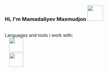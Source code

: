 ### Hi, I'm Mamadaliyev Maxmudjon <img src="https://i.gifer.com/origin/b7/b7444689a354fe50fa8edf09f12cc5b8_w200.webp" width="50px">
<br/>
  Languages and tools i work with: 
<code>
  <img src="https://encrypted-tbn0.gstatic.com/images?q=tbn:ANd9GcSDdAHJgXP_Sdl0UgToMIN5ztuPWpQaltYvX3bdcMFbxhaAXXifVPwM7Oovqaw4M5fIliA&usqp=CAU" height="45px"
</code>
  <img src="https://p1.hiclipart.com/preview/326/868/1022/css3-badge-blue-and-white-css-icon-png-clipart.jpg" height="45px"
</code>
